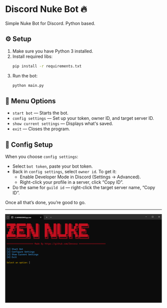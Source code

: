 # Discord Nuke Bot 🔥

Simple Nuke Bot for Discord. Python based.

## ⚙️ Setup

1. Make sure you have Python 3 installed.
2. Install required libs:
   ```bash
   pip install -r requirements.txt
   ```
3. Run the bot:
   ```bash
   python main.py
   ```

## 🧭 Menu Options

- `start bot` — Starts the bot.
- `config settings` — Set up your token, owner ID, and target server ID.
- `show current settings` — Displays what's saved.
- `exit` — Closes the program.

## 🔧 Config Setup

When you choose `config settings`:
- Select `bot token`, paste your bot token.
- Back in `config settings`, select `owner id`. To get it:
  - Enable Developer Mode in Discord (Settings → Advanced).
  - Right-click your profile in a server, click “Copy ID”.
- Do the same for `guild id` — right-click the target server name, “Copy ID”.

Once all that’s done, you’re good to go.

---

![Image Alt Text](https://raw.githubusercontent.com/Zenxoxz/NUKE-BOT/refs/heads/main/ZEN_NUKE.png)
